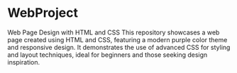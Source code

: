 # WebProject
Web Page Design with HTML and CSS This repository showcases a web page created using HTML and CSS, featuring a modern purple color theme and responsive design. It demonstrates the use of advanced CSS for styling and layout techniques, ideal for beginners and those seeking design inspiration.
